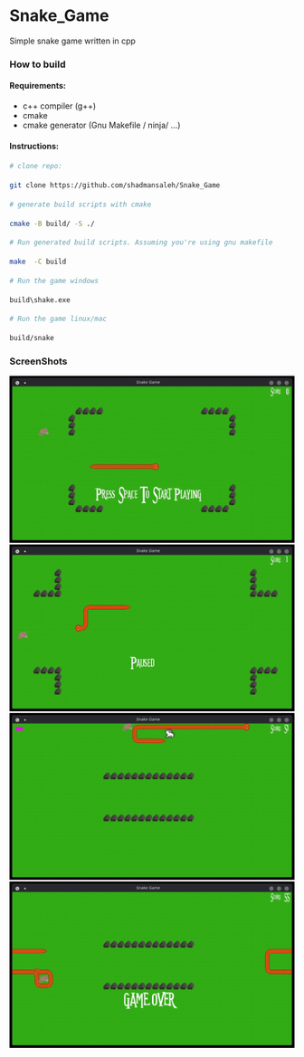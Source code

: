 # Snake_Game
Simple snake game written in cpp

### How to build
#### Requirements:
  - c++ compiler (g++)
  - cmake
  - cmake generator (Gnu Makefile / ninja/ ...)

#### Instructions:
```bash
# clone repo:

git clone https://github.com/shadmansaleh/Snake_Game

# generate build scripts with cmake

cmake -B build/ -S ./

# Run generated build scripts. Assuming you're using gnu makefile

make  -C build

# Run the game windows

build\shake.exe

# Run the game linux/mac

build/snake
```

### ScreenShots

![ScreenShot1](./assets/Images/Screenshot_20221217_222842.jpeg)
![ScreenShot2](./assets/Images/Screenshot_20221217_222932.jpeg)
![ScreenShot3](./assets/Images/Screenshot_20221217_223331.jpeg)
![ScreenShot4](./assets/Images/Screenshot_20221217_223411.jpeg)
